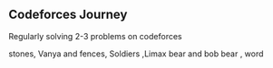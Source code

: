 ## Codeforces Journey
Regularly solving 2-3 problems on codeforces 



stones, Vanya and fences, Soldiers ,Limax bear and bob bear , word 

